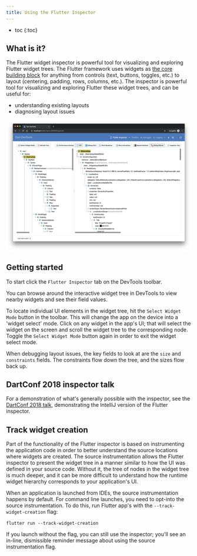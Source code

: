 ```yaml
---
title: Using the Flutter Inspector
---
```


* toc
{:toc}

## What is it?

The Flutter widget inspector is powerful tool for visualizing and exploring
Flutter widget trees. The Flutter framework uses widgets as
[the core building block](https://flutter.dev/docs/development/ui/widgets-intro)
for anything from controls (text, buttons, toggles, etc.) to layout (centering,
padding, rows, columns, etc.). The inspector is powerful tool for visualizing and
exploring Flutter these widget trees, and can be useful for:

* understanding existing layouts
* diagnosing layout issues

<img src="images/inspector_screenshot.png" width="800" />

## Getting started

To start click the `Flutter Inspector` tab on the DevTools toolbar.

You can browse around the interactive widget tree in DevTools to view
nearby widgets and see their field values.

To locate individual UI elements in the widget tree, hit the `Select Widget Mode`
button in the toolbar. This will change the app on the device into a 'widget select'
mode. Click on any widget in the app's UI; that will select the widget on the screen
and scroll the widget tree to the corresponding node. Toggle the `Select Widget Mode`
button again in order to exit the widget select mode.

When debugging layout issues, the key fields to look at are the `size` and
`constraints` fields. The constraints flow down the tree, and the sizes flow back up.

## DartConf 2018 inspector talk

For a demonstration of what's generally possible with the inspector, see the
[DartConf 2018 talk](https://www.youtube.com/watch?v=JIcmJNT9DNI), demonstrating
the IntelliJ version of the Flutter inspector.

## Track widget creation

Part of the functionality of the Flutter inspector is based on instrumenting the
application code in order to better understand the source locations where widgets are
created. The source instrumentation allows the Flutter inspector to present the widget
tree in a manner similar to how the UI was defined in your source code. Without it,
the tree of nodes in the widget tree is much deeper, and it can be more difficult to
understand how the runtime widget hierarchy corresponds to your application's UI.

When an application is launched from IDEs, the source instrumentation happens
by default. For command line launches, you need to opt-into the source instrumentation.
To do this, run Flutter app's with the `--track-widget-creation` flag:

```
flutter run --track-widget-creation
```

If you launch without the flag, you can still use the inspector; you'll see an in-line,
dismissible reminder message about using the source instrumentation flag.
